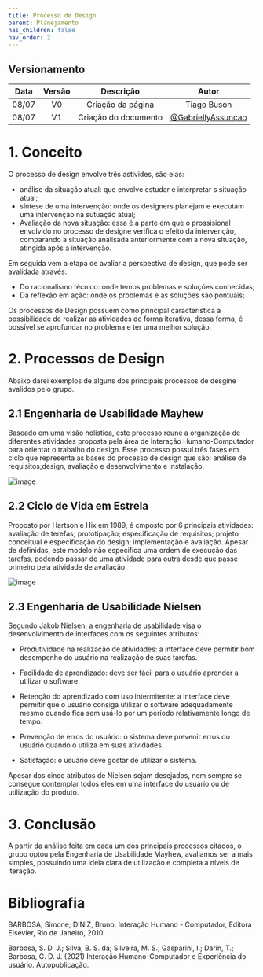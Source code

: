 ```yaml
---
title: Processo de Design
parent: Planejamento
has_children: false
nav_order: 2
---
```


## Versionamento

| Data  | Versão |     Descrição     |    Autor    |
|:-----:|:------:|:-----------------:|:-----------:|
| 08/07 |   V0   | Criação da página | Tiago Buson |
| 08/07 |   V1   | Criação do documento | [@GabriellyAssuncao](https://github.com/GabriellyAssuncao) |

# 1. Conceito

O processo de design envolve três astivides, são elas:
- análise da situação atual: que envolve estudar e interpretar s situação atual;
- síntese de uma intervenção: onde os designers planejam e executam uma intervenção na sutuação atual;
- Avaliação	da nova situação: essa é a parte em que o prossisional envolvido no processo de designe verifica o efeito da intervenção, comparando a situação	analisada anteriormente	com	a nova situação, atingida após a intervenção.

Em seguida vem a etapa de avaliar a perspectiva de design, que pode ser avalidada através:
- Do racionalismo técnico: onde temos problemas e soluções conhecidas;
- Da reflexão em ação: onde os problemas e as soluções são pontuais;

Os processos de Design possuem como principal característica a possibilidade de realizar as atividades de forma iterativa, dessa forma, é possível se aprofundar no problema e ter uma melhor solução.

# 2. Processos de Design

Abaixo darei exemplos de alguns dos principais processos de desgine avalidos pelo grupo.

## 2.1 Engenharia de Usabilidade Mayhew

Baseado em uma visão holística, este processo reune a organização de diferentes atividades proposta pela área de Interação Humano-Computador para orientar o trabalho do design. Esse processo possuí três fases em ciclo que representa as bases do processo de design que são: análise de requisitos;design, avaliação e desenvolvimento e instalação.

![image](https://user-images.githubusercontent.com/86726332/178078792-d5acc495-aff3-420e-a572-697c73c6d86c.png)


## 2.2 Ciclo de Vida em Estrela

Proposto por Hartson e Hix em 1989, é cmposto por 6 principais atividades: avaliação de terefas; prototipação; especificação de requisitos; projeto conceitual e especificação do design; implementação e avaliação. Apesar de definidas, este modelo não especifíca uma ordem de execução das tarefas, podendo passar de uma atividade para outra desde que passe primeiro pela atividade de avaliação.

![image](https://user-images.githubusercontent.com/86726332/178078134-fb9f7ffd-1e6b-45e3-a37f-3c8ba31bcbe1.png)

## 2.3 Engenharia de Usabilidade Nielsen

Segundo Jakob Nielsen, a engenharia de usabilidade visa o desenvolvimento de interfaces com os seguintes atributos:

- Produtividade na realização de atividades: a interface deve permitir bom
desempenho do usuário na realização de suas tarefas.

- Facilidade de aprendizado: deve ser fácil para o usuário aprender a utilizar o software.

- Retenção do aprendizado com uso intermitente: a interface deve permitir que o usuário consiga utilizar o software adequadamente mesmo quando fica sem usá-lo por um período relativamente longo de tempo.

- Prevenção de erros do usuário: o sistema deve prevenir erros do usuário quando o utiliza em suas atividades.

- Satisfação: o usuário deve gostar de utilizar o sistema.

Apesar dos cinco atributos de Nielsen sejam desejados, nem sempre se
consegue contemplar todos eles em uma interface do usuário ou de utilização do produto.

# 3. Conclusão

A partir da análise feita em cada um dos principais processos citados, o grupo optou pela Engenharia de Usabilidade Mayhew, avaliamos ser a mais simples, possuindo uma ideia clara de utilização e completa a níveis de iteração.



# Bibliografia

BARBOSA, Simone; DINIZ, Bruno. Interação Humano - Computador, Editora Elsevier, Rio de Janeiro, 2010.

Barbosa, S. D. J.; Silva, B. S. da; Silveira, M. S.; Gasparini, I.; Darin, T.; Barbosa, G. D. J. (2021) Interação
Humano-Computador e Experiência do usuário. Autopublicação.
